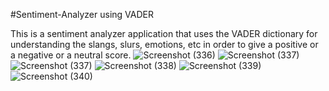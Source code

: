 #Sentiment-Analyzer using VADER

This is a sentiment analyzer application that uses the VADER dictionary for understanding the slangs, slurs, emotions, etc in order to give a positive or a negative or a neutral score.
![Screenshot (336)](https://github.com/AryaParikh/Sentiment-Analyzer-Vader/assets/78726372/903db6f5-c6bf-4ec0-8061-1c98ec621c69)
![Screenshot (337)](https://github.com/AryaParikh/Sentiment-Analyzer-Vader/assets/78726372/49e0c23f-8366-4c6a-9764-8fd870ddbe93)
![Screenshot (337)](https://github.com/AryaParikh/Sentiment-Analyzer-Vader/assets/78726372/9058c6cb-1cd6-4b49-9cda-13a9dfe578d4)
![Screenshot (338)](https://github.com/AryaParikh/Sentiment-Analyzer-Vader/assets/78726372/d1bd1cce-eaeb-4db2-9551-b85e591fed3e)
![Screenshot (339)](https://github.com/AryaParikh/Sentiment-Analyzer-Vader/assets/78726372/58e25c62-b107-4102-8d04-7c85d17fac6b)
![Screenshot (340)](https://github.com/AryaParikh/Sentiment-Analyzer-Vader/assets/78726372/7bce9919-3bdf-4443-8470-25fb21d1bb82)
